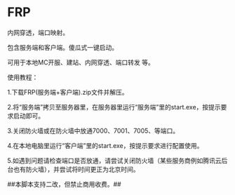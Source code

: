 # FRP
内网穿透，端口映射。

包含服务端和客户端。傻瓜式一键启动。

可用于本地MC开服、建站、内网穿透、端口转发 等。

使用教程：

1.下载FRP(服务端+客户端).zip文件并解压。

2.将“服务端”拷贝至服务器里，在服务器里运行“服务端”里的start.exe，按提示要求启动即可。

3.关闭防火墙或在防火墙中放通7000、7001、7005、等端口。

4.在本地电脑里运行“客户端”里的start.exe，按提示要求进行配置使用。

5.如遇到问题请检查端口是否放通，请尝试关闭防火墙（某些服务商例如腾讯云后台也有防火墙），并尝试将时间更正为北京时间。

##本脚本支持二改，但禁止商用收费。##
